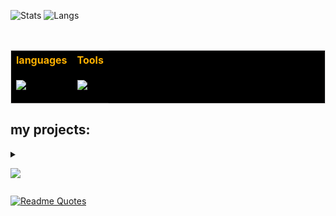 <!--

- 🔭 I’m currently accepting orders on fiverr (same username)
- 🌱 I’m currently learning AI data analysis
- 📫 How to reach me: write to me on fiverr
- 😄 Pronouns: he/him
-->
![Stats](https://github-readme-stats.vercel.app/api?username=Fgamervisa&show_icons=true&theme=vision-friendly-dark)
![Langs](https://github-readme-stats.vercel.app/api/top-langs?username=fgamervisa&show_icons=true&theme=vision-friendly-dark&locale=en&layout=compact)

<br>
<!-- list of languages and tools: python, nodejs, sql, html, css, bootstrap, arduino, visual studio, pycharm-->
<table style="background-color: #000000 !important; color: #FFB000 !important; border: 1px solid #E4E2E2 !important">
<tr>
<th> languages </th>
<th> Tools </th>
</tr>
<tr>
<td>

[![](https://skillicons.dev/icons?i=py,arduino,js,nodejs,html,bootstrap,css,mysql&perline=4)](https://skillicons.dev)

</td>
<td>

![](https://skillicons.dev/icons?i=vscode,anaconda,linux&perline=4)

</td>
</tr>
</table>

## my projects:

<details>
  <summary>
    
  ![](https://skillicons.dev/icons?i=py&perline=4)
    
  </summary>

  [CheatPapers](https://github.com/Fgamervisa/CheatPapers-language/tree/main)
  
  
</details>


[![Readme Quotes](https://quotes-github-readme.vercel.app/api?type=horizontal&?theme=monokai)](https://github.com/piyushsuthar/github-readme-quotes)
